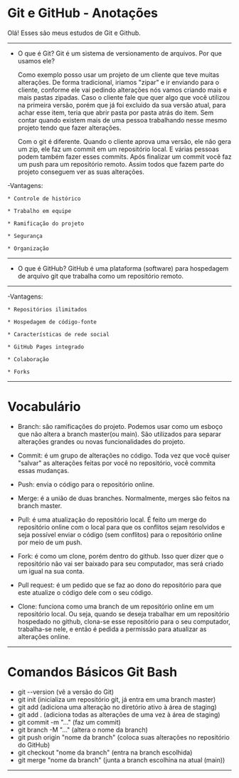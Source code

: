 # Git e GitHub - Anotações

Olá! Esses são meus estudos de Git e Github.

---------------------------------------------------------------------------

- O que é Git? Git é um sistema de versionamento de arquivos. Por que usamos ele?

    Como exemplo posso usar um projeto de um cliente que teve muitas alterações. De forma tradicional, iriamos "zipar" e ir enviando para o cliente, conforme ele vai pedindo alterações nós vamos criando mais e mais pastas zipadas. Caso o cliente fale que quer algo que você utilizou na primeira versão, porém que já foi excluido da sua versão atual, para achar esse item, teria que abrir pasta por pasta atrás do item. Sem contar quando existem mais de uma pessoa trabalhando nesse mesmo projeto tendo que fazer alterações.

    Com o git é diferente. Quando o cliente aprova uma versão, ele não gera um zip, ele faz um commit em um repositório local. E várias pessoas podem também fazer esses commits. Após finalizar um commit você faz um push para um repositório remoto. Assim todos que fazem parte do projeto conseguem ver as suas alterações.

-Vantagens:

    * Controle de histórico

    * Trabalho em equipe

    * Ramificação do projeto

    * Segurança

    * Organização

---------------------------------------------------------------------------

- O que é GitHub? GitHub é uma plataforma (software) para hospedagem de arquivo git que trabalha como um repositório remoto.

---------------------------------------------------------------------------

-Vantagens:

    * Repositórios ilimitados

    * Hospedagem de código-fonte

    * Características de rede social

    * GitHub Pages integrado

    * Colaboração

    * Forks

---------------------------------------------------------------------------

# Vocabulário

 - Branch: são ramificações do projeto. Podemos usar como um esboço que não altera a branch master(ou main). São utilizados para separar alterações grandes ou novas funcionalidades do projeto.

 - Commit: é um grupo de alterações no código. Toda vez que você quiser "salvar" as alterações feitas por você no repositório, você commita essas mudanças.

 - Push: envia o código para o repositório online.

 - Merge: é a união de duas branches. Normalmente, merges são feitos na branch master. 

 - Pull: é uma atualização do repositório local. É feito um merge do repositório online com o local para que os conflitos sejam resolvidos e seja possível enviar o código (sem conflitos) para o repositório online por meio de um push.

 - Fork: é como um clone, porém dentro do github. Isso quer dizer que o repositório não vai ser baixado para 
 seu computador, mas será criado um igual na sua conta.

 - Pull request: é um pedido que se faz ao dono do repositório para que este atualize o código dele com o seu código.

 - Clone: funciona como uma branch de um repositório online em um repositório local. Ou seja, quando se deseja trabalhar em um repositório hospedado no github, clona-se esse repositório para o seu computador, trabalha-se nele, e então é pedida a permissão para atualizar as alterações online.

---------------------------------------------------------------------------

# Comandos Básicos Git Bash

 - git --version (vê a versão do Git)
 - git init (inicializa um repositório git, já entra em uma branch master)
 - git add (adiciona uma alteração no diretório ativo à área de staging)
 - git add . (adiciona todas as alterações de uma vez à área de staging)
 - git commit -m "..." (faz um commit)
 - git branch -M "..." (altera o nome da branch)
 - git push origin "nome da branch" (coloca suas alterações no repositório do GitHub)
 - git checkout "nome da branch" (entra na branch escolhida)
 - git merge "nome da branch" (junta a branch escolhina na atual (main))

---------------------------------------------------------------------------

